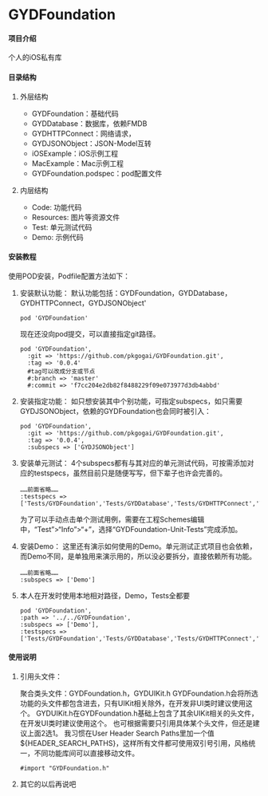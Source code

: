 # GYDFoundation

#### 项目介绍
个人的iOS私有库

#### 目录结构

1. 外层结构
	- GYDFoundation：基础代码
	- GYDDatabase：数据库，依赖FMDB
	- GYDHTTPConnect：网络请求，
	- GYDJSONObject：JSON-Model互转
	- iOSExample：iOS示例工程
	- MacExample：Mac示例工程
	- GYDFoundation.podspec：pod配置文件

2. 内层结构
	- Code: 功能代码
	- Resources: 图片等资源文件
	- Test: 单元测试代码
	- Demo: 示例代码

#### 安装教程
使用POD安装，Podfile配置方法如下：

1. 安装默认功能：
	默认功能包括：GYDFoundation，GYDDatabase，GYDHTTPConnect，GYDJSONObject'
	
	```
	pod 'GYDFoundation'
	```
	
	现在还没向pod提交，可以直接指定git路径。
	
	```
	pod 'GYDFoundation',
	  :git => 'https://github.com/pkgogai/GYDFoundation.git',
	  :tag => '0.0.4'
	  #tag可以改成分支或节点
	  #:branch => 'master'
	  #:commit => 'f7cc204e2db82f8488229f09e073977d3db4abbd'
	```

2. 安装指定功能：
	如只想安装其中个别功能，可指定subspecs，如只需要GYDJSONObject，依赖的GYDFoundation也会同时被引入：
	
	```
	pod 'GYDFoundation',
	  :git => 'https://github.com/pkgogai/GYDFoundation.git',
	  :tag => '0.0.4',
	  :subspecs => ['GYDJSONObject']
	```
		
3. 安装单元测试：
	4个subspecs都有与其对应的单元测试代码，可按需添加对应的testspecs，虽然目前只是随便写写，但下辈子也许会完善的。
	
	```
	……前面省略……
	:testspecs => ['Tests/GYDFoundation','Tests/GYDDatabase','Tests/GYDHTTPConnect','Tests/GYDJSONObject']
	```
	
	为了可以手动点击单个测试用例，需要在工程Schemes编辑中，“Test”>“Info”>“+”，选择“GYDFoundation-Unit-Tests”完成添加。
	
4. 安装Demo：
	这里还有演示如何使用的Demo。单元测试正式项目也会依赖，而Demo不同，是单独用来演示用的，所以没必要拆分，直接依赖所有功能。
	
	```
	……前面省略……
	:subspecs => ['Demo']
	```

5. 本人在开发时使用本地相对路径，Demo，Tests全都要

	```
	pod 'GYDFoundation', 
    :path => '../../GYDFoundation',
    :subspecs => ['Demo'],
    :testspecs => ['Tests/GYDFoundation','Tests/GYDDatabase','Tests/GYDHTTPConnect','Tests/GYDJSONObject',]
	```

#### 使用说明

1. 引用头文件：

	聚合类头文件：GYDFoundation.h，GYDUIKit.h
	GYDFoundation.h会将所选功能的头文件都包含进去，只有UIKit相关除外，在开发非UI类时建议使用这个。
	GYDUIKit.h在GYDFoundation.h基础上包含了其余UIKit相关的头文件，在开发UI类时建议使用这个。
	也可根据需要只引用具体某个头文件，但还是建议上面2选1。
	我习惯在User Header Search Paths里加一个值${HEADER_SEARCH_PATHS}，这样所有文件都可使用双引号引用，风格统一，不同功能库间可以直接移动文件。
	
	```
	#import "GYDFoundation.h"
	```
	
2. 其它的以后再说吧

